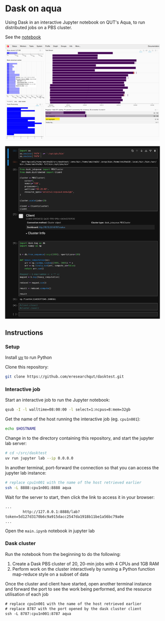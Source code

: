 # Dask on aqua

Using Dask in an interactive Jupyter notebook on QUT's Aqua, to run distributed jobs on a PBS cluster.

See the [notebook](main.ipynb)

![Screenshot of the dask dashboard](assets/dashboard.png)

![Screenshot of the notebook](assets/notebook.png)

## Instructions

### Setup

Install [uv](https://github.com/astral-sh/uv) to run Python

Clone this repository:

```bash
git clone https://github.com/eresearchqut/dasktest.git
```

### Interactive job

Start an interactive job to run the Jupyter notebook:

```bash
qsub -I -l walltime=08:00:00 -l select=1:ncpus=8:mem=32gb
```

Get the name of the host running the interactive job (eg. `cpu1n001`):

```bash
echo $HOSTNAME
```

Change in to the directory containing this repository, and start the jupyter lab server:

```bash
# cd ~/src/dasktest
uv run jupyter lab --ip 0.0.0.0
```

In another terminal, port-forward the connection so that you can access the jupyter lab instance:

```bash
# replace cpu1n001 with the name of the host retrieved earlier
ssh -L 8888:cpu1n001:8888 aqua
```

Wait for the server to start, then click the link to access it in your browser:

```
...
        http://127.0.0.1:8888/lab?token=5d127d3170b6c9a915dacc2547da1918b11be1a56bc79a0e
...
```

Open the `main.ipynb` notebook in jupyter lab

### Dask cluster

Run the notebook from the beginning to do the following:

1. Create a Dask PBS cluster of 20, 20-min jobs with 4 CPUs and 1GB RAM
2. Perform work on the cluster interactively by running a Python function map-reduce style on a subset of data

Once the cluster and client have started, open another terminal instance and forward the port to see the work being performed, and the resource utilisation of each job

```
# replace cpu1n001 with the name of the host retrieved earlier
# replace 8787 with the port opened by the dask cluster client
ssh -L 8787:cpu1n001:8787 aqua
```

